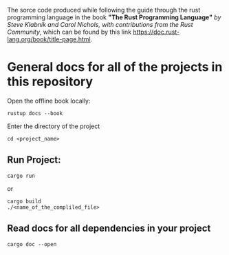 The sorce code produced while following the guide through the rust programming language in the book **"The Rust Programming Language"** *by Steve Klabnik and Carol Nichols, with contributions from the Rust Community*, which can be found by this link https://doc.rust-lang.org/book/title-page.html.

# General docs for all of the projects in this repository

Open the offline book locally:

    rustup docs --book

Enter the directory of the project

    cd <project_name>

## Run Project:

    cargo run

or 

    cargo build
    ./<name_of_the_compliled_file>

## Read docs for all dependencies in your project

    cargo doc --open